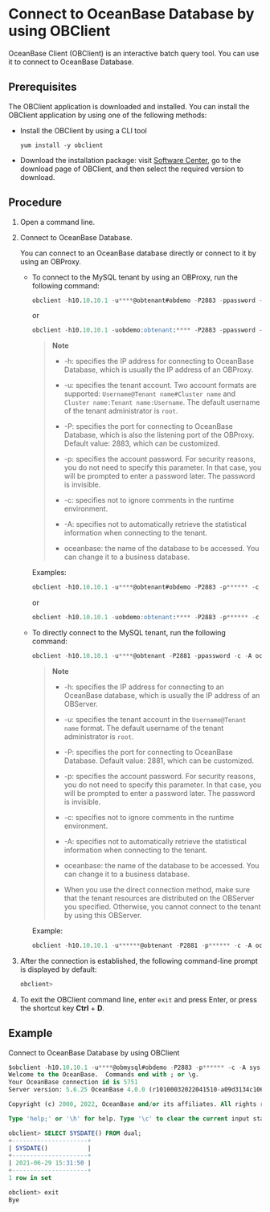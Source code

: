 # Connect to OceanBase Database by using OBClient

OceanBase Client (OBClient) is an interactive batch query tool. You can use it to connect to OceanBase Database. 

## Prerequisites

The OBClient application is downloaded and installed. You can install the OBClient application by using one of the following methods:

* Install the OBClient by using a CLI tool

   ```shell
   yum install -y obclient
   ```

* Download the installation package: visit [Software Center](https://open.oceanbase.com/softwareCenter/community), go to the download page of OBClient, and then select the required version to download. 

## Procedure

1. Open a command line. 

2. Connect to OceanBase Database. 

   You can connect to an OceanBase database directly or connect to it by using an OBProxy. 

   * To connect to the MySQL tenant by using an OBProxy, run the following command:

      ```sql
      obclient -h10.10.10.1 -u****@obtenant#obdemo -P2883 -ppassword -c -A oceanbase
      ```

      or

      ```sql
      obclient -h10.10.10.1 -uobdemo:obtenant:**** -P2883 -ppassword -c -A oceanbase
      ```

      > **Note**
      >
      > * -h: specifies the IP address for connecting to OceanBase Database, which is usually the IP address of an OBProxy. 
      >
      > * -u: specifies the tenant account. Two account formats are supported: `Username@Tenant name#Cluster name` and `Cluster name:Tenant name:Username`. The default username of the tenant administrator is `root`. 
      >
      > * -P: specifies the port for connecting to OceanBase Database, which is also the listening port of the OBProxy. Default value: 2883, which can be customized. 
      >
      > * -p: specifies the account password. For security reasons, you do not need to specify this parameter. In that case, you will be prompted to enter a password later. The password is invisible. 
      >
      > * -c: specifies not to ignore comments in the runtime environment. 
      >
      > * -A: specifies not to automatically retrieve the statistical information when connecting to the tenant. 
      >
      > * oceanbase: the name of the database to be accessed. You can change it to a business database. 

      Examples:

      ```sql
      obclient -h10.10.10.1 -u****@obtenant#obdemo -P2883 -p****** -c -A oceanbase
      ```

      or

      ```sql
      obclient -h10.10.10.1 -uobdemo:obtenant:**** -P2883 -p****** -c -A oceanbase
      ```

   * To directly connect to the MySQL tenant, run the following command:

      ```sql
      obclient -h10.10.10.1 -u****@obtenant -P2881 -ppassword -c -A oceanbase
      ```

      > **Note**
      >
      > * -h: specifies the IP address for connecting to an OceanBase database, which is usually the IP address of an OBServer. 
      >
      > * -u: specifies the tenant account in the `Username@Tenant name` format. The default username of the tenant administrator is `root`.
      >
      > * -P: specifies the port for connecting to OceanBase Database. Default value: 2881, which can be customized. 
      >
      > * -p: specifies the account password. For security reasons, you do not need to specify this parameter. In that case, you will be prompted to enter a password later. The password is invisible. 
      >
      > * -c: specifies not to ignore comments in the runtime environment. 
      >
      > * -A: specifies not to automatically retrieve the statistical information when connecting to the tenant. 
      >
      > * oceanbase: the name of the database to be accessed. You can change it to a business database. 
      >
      > * When you use the direct connection method, make sure that the tenant resources are distributed on the OBServer you specified. Otherwise, you cannot connect to the tenant by using this OBServer. 

      Example:

      ```sql
      obclient -h10.10.10.1 -u******@obtenant -P2881 -p****** -c -A oceanbase
      ```

3. After the connection is established, the following command-line prompt is displayed by default: 

   ```sql
   obclient>
   ```

4. To exit the OBClient command line, enter `exit` and press Enter, or press the shortcut key **Ctrl** + **D**. 

## Example

Connect to OceanBase Database by using OBClient 

```sql
$obclient -h10.10.10.1 -u****@obmysql#obdemo -P2883 -p****** -c -A sys
Welcome to the OceanBase.  Commands end with ; or \g.
Your OceanBase connection id is 5751
Server version: 5.6.25 OceanBase 4.0.0 (r10100032022041510-a09d3134c10665f03fd56d7f8bdd413b2b771977) (Built Apr 15 2022 02:16:22)

Copyright (c) 2000, 2022, OceanBase and/or its affiliates. All rights reserved.

Type 'help;' or '\h' for help. Type '\c' to clear the current input statement.

obclient> SELECT SYSDATE() FROM dual;
+---------------------+
| SYSDATE()           |
+---------------------+
| 2021-06-29 15:31:50 |
+---------------------+
1 row in set

obclient> exit
Bye
```
